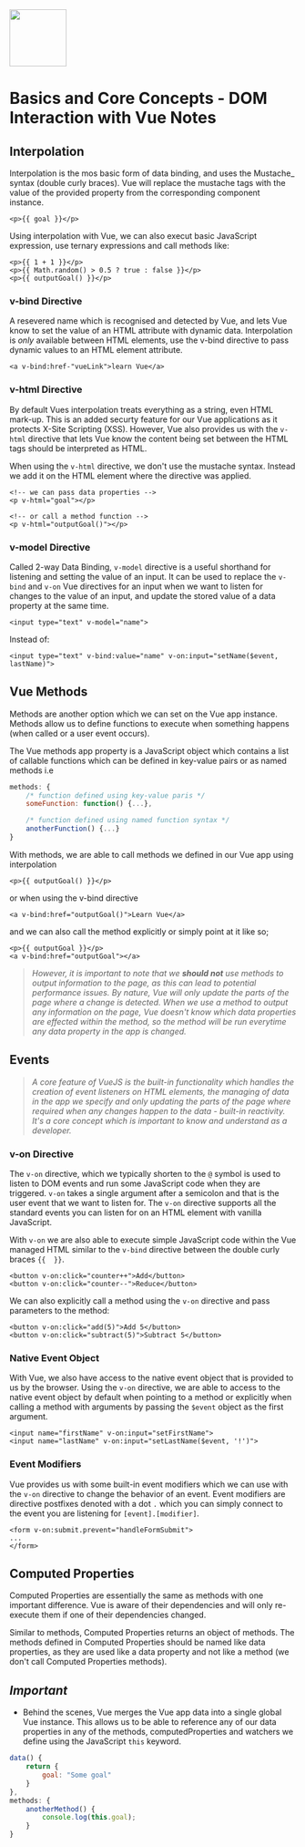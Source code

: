 <img src="https://cdn.iconscout.com/icon/free/png-256/vue-282497.png" width="100">

# Basics and Core Concepts - DOM Interaction with Vue Notes

## Interpolation
Interpolation is the mos basic form of data binding, and uses the Mustache_ syntax (double curly braces). Vue will replace the mustache tags with the value of the provided property from the corresponding component instance.
```
<p>{{ goal }}</p>
```
Using interpolation with Vue, we can also execut basic JavaScript expression, use ternary expressions and call methods like:
```
<p>{{ 1 + 1 }}</p>
<p>{{ Math.random() > 0.5 ? true : false }}</p>
<p>{{ outputGoal() }}</p>
```

### v-bind Directive
A resevered name which is recognised and detected by Vue, and lets Vue know to set the value of an HTML attribute with dynamic data.
Interpolation is *only* available between HTML elements, use the v-bind directive to pass dynamic values to an HTML element attribute.
```
<a v-bind:href-"vueLink">learn Vue</a>
```

### v-html Directive
By default Vues interpolation treats everything as a string, even HTML mark-up. This is an added securty feature for our Vue applications as it protects
X-Site Scripting (XSS). However, Vue also provides us with the `v-html` directive that lets Vue know the content being set between the HTML tags should
be interpreted as HTML.

When using the `v-html` directive, we don't use the mustache syntax. Instead we add it on the HTML element where the directive was applied.
```
<!-- we can pass data properties -->
<p v-html="goal"></p>

<!-- or call a method function -->
<p v-html="outputGoal()"></p>
```

### v-model Directive
Called 2-way Data Binding, `v-model` directive is a useful shorthand for listening and setting the value of an input. It can be used to replace the `v-bind` and `v-on` Vue directives for an input
when we want to listen for changes to the value of an input, and update the stored value of a data property at the same time.
```
<input type="text" v-model="name">
```
Instead of:
```
<input type="text" v-bind:value="name" v-on:input="setName($event, lastName)">
```

## Vue Methods
Methods are another option which we can set on the Vue app instance. Methods allow us to define functions to execute when something happens (when called or a user event occurs).

The Vue methods app property is a JavaScript object which contains a list of callable functions which can be defined in key-value pairs or as named methods i.e
```javascript
methods: {
    /* function defined using key-value paris */
    someFunction: function() {...},

    /* function defined using named function syntax */
    anotherFunction() {...}
}
```
With methods, we are able to call methods we defined in our Vue app using interpolation
```
<p>{{ outputGoal() }}</p>
```
or when using the v-bind directive
```
<a v-bind:href="outputGoal()">Learn Vue</a>
```
and we can also call the method explicitly or simply point at it like so;
```
<p>{{ outputGoal }}</p>
<a v-bind:href="outputGoal"></a>
```

>_However, it is important to note that we **should not** use methods to output information to the page, as this can lead to potential performance issues. By nature, Vue will only update the parts of the page where a change is detected. When we use a method to output any information on the page, Vue doesn't know which data properties are effected within the method, so the method will be run everytime any data property in the app is changed._


## Events
>_A core feature of VueJS is the built-in functionality which handles the creation of event listeners on HTML elements, the managing of data in the app we specify
and only updating the parts of the page where required when any changes happen to the data - built-in reactivity.
It's a core concept which is important to know and understand as a developer._

### v-on Directive
The `v-on` directive, which we typically shorten to the `@` symbol is used to listen to DOM events and run some JavaScript code when they are triggered. `v-on` takes a single argument after a semicolon and that is
the user event that we want to listen for. The `v-on` directive supports all the standard events you can listen for on an HTML element with vanilla JavaScript.

With `v-on` we are also able to execute simple JavaScript code within the Vue managed HTML similar to the `v-bind` directive between the double curly braces `{{  }}`.
```
<button v-on:click="counter++">Add</button>
<button v-on:click="counter--">Reduce</button>
```

We can also explicitly call a method using the `v-on` directive and pass parameters to the method:
```
<button v-on:click="add(5)">Add 5</button>
<button v-on:click="subtract(5)">Subtract 5</button>
```

### Native Event Object
With Vue, we also have access to the native event object that is provided to us by the browser. Using the `v-on` directive, we are able to access to the native event object 
by default when pointing to a method or explicitly when calling a method with arguments by passing the `$event` object as the first argument.
```
<input name="firstName" v-on:input="setFirstName">
<input name="lastName" v-on:input="setLastName($event, '!')">
```

### Event Modifiers
Vue provides us with some built-in event modifiers which we can use with the `v-on` directive to change the behavior of an event. Event modifiers are directive postfixes
denoted with a dot `.` which you can simply connect to the event you are listening for `[event].[modifier]`.
```
<form v-on:submit.prevent="handleFormSubmit">
...
</form>
```


## Computed Properties
Computed Properties are essentially the same as methods with one important difference. Vue is aware of their dependencies and will only re-execute them if one of their dependencies changed.

Similar to methods, Computed Properties returns an object of methods. The methods defined in Computed Properties should be named like data properties, as they are used like a data 
property and not like a method (we don't call Computed Properties methods).


## _Important_
- Behind the scenes, Vue merges the Vue app data into a single global Vue instance. This allows us to be able to reference any of our data properties in any of the methods, 
computedProperties and watchers we define using the JavaScript `this` keyword.
```javascript
data() {
    return {
        goal: "Some goal"
    }
},
methods: {
    anotherMethod() {
        console.log(this.goal);
    }
}
```


